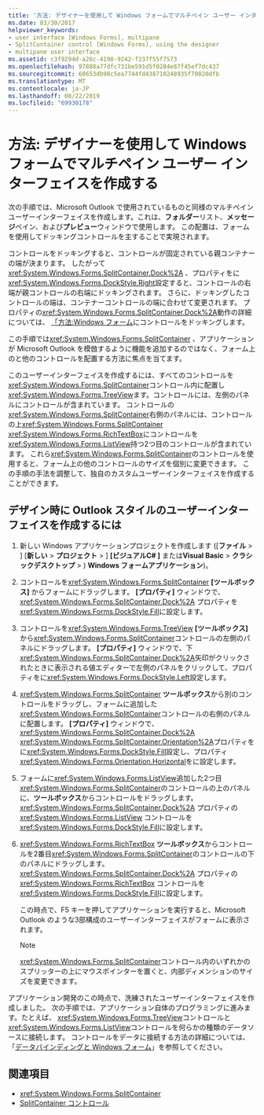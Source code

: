 ```yaml
---
title: '方法: デザイナーを使用して Windows フォームでマルチペイン ユーザー インターフェイスを作成する'
ms.date: 03/30/2017
helpviewer_keywords:
- user interface [Windows Forms], multipane
- SplitContainer control [Windows Forms], using the designer
- multipane user interface
ms.assetid: c3f9294d-a26c-4198-9242-f237f55f7573
ms.openlocfilehash: 97888a77dfc731be591d5f0284e87f45ef7dc437
ms.sourcegitcommit: 68653db98c5ea7744fd438710248935f70020dfb
ms.translationtype: MT
ms.contentlocale: ja-JP
ms.lasthandoff: 08/22/2019
ms.locfileid: "69930178"
---
```

# <a name="how-to-create-a-multipane-user-interface-with-windows-forms-using-the-designer"></a>方法: デザイナーを使用して Windows フォームでマルチペイン ユーザー インターフェイスを作成する
次の手順では、Microsoft Outlook で使用されているものと同様のマルチペインユーザーインターフェイスを作成します。これは、**フォルダー**リスト、**メッセージ**ペイン、および**プレビュー**ウィンドウで使用します。 この配置は、フォームを使用してドッキングコントロールを主することで実現されます。

 コントロールをドッキングすると、コントロールが固定されている親コンテナーの端が決まります。 したがって<xref:System.Windows.Forms.SplitContainer.Dock%2A> 、プロパティをに<xref:System.Windows.Forms.DockStyle.Right>設定すると、コントロールの右端が親コントロールの右端にドッキングされます。 さらに、ドッキングしたコントロールの端は、コンテナーコントロールの端に合わせて変更されます。 プロパティの<xref:System.Windows.Forms.SplitContainer.Dock%2A>動作の詳細については、 [「方法:Windows フォーム](how-to-dock-controls-on-windows-forms.md)にコントロールをドッキングします。

 この手順では<xref:System.Windows.Forms.SplitContainer> 、アプリケーションが Microsoft Outlook を模倣するように機能を追加するのではなく、フォーム上のと他のコントロールを配置する方法に焦点を当てます。

 このユーザーインターフェイスを作成するには、すべてのコントロールを<xref:System.Windows.Forms.SplitContainer>コントロール内に配置し<xref:System.Windows.Forms.TreeView>ます。コントロールには、左側のパネルにコントロールが含まれています。 コントロールの<xref:System.Windows.Forms.SplitContainer>右側のパネルには、コントロールの上<xref:System.Windows.Forms.SplitContainer> <xref:System.Windows.Forms.RichTextBox>にコントロールを<xref:System.Windows.Forms.ListView>持つ2つ目のコントロールが含まれています。 これら<xref:System.Windows.Forms.SplitContainer>のコントロールを使用すると、フォーム上の他のコントロールのサイズを個別に変更できます。 この手順の手法を調整して、独自のカスタムユーザーインターフェイスを作成することができます。

## <a name="to-create-an-outlook-style-user-interface-at-design-time"></a>デザイン時に Outlook スタイルのユーザーインターフェイスを作成するには

1. 新しい Windows アプリケーションプロジェクトを作成します ([**ファイル** > ] [**新しい** > **プロジェクト** > ] **[ビジュアルC# ]** または**Visual Basic** > **クラシックデスクトップ** > ) **Windows フォームアプリケーション**)。

2. コントロールを<xref:System.Windows.Forms.SplitContainer> **[ツールボックス]** からフォームにドラッグします。 **[プロパティ]** ウィンドウで、 <xref:System.Windows.Forms.SplitContainer.Dock%2A> プロパティを <xref:System.Windows.Forms.DockStyle.Fill>に設定します。

3. コントロールを<xref:System.Windows.Forms.TreeView> **[ツールボックス]** から<xref:System.Windows.Forms.SplitContainer>コントロールの左側のパネルにドラッグします。 **[プロパティ]** ウィンドウで、下<xref:System.Windows.Forms.SplitContainer.Dock%2A>矢印がクリックされたときに表示される値エディターで左側のパネルをクリックして、プロパティをに<xref:System.Windows.Forms.DockStyle.Left>設定します。

4. <xref:System.Windows.Forms.SplitContainer> **ツールボックス**から別のコントロールをドラッグし、フォームに追加した<xref:System.Windows.Forms.SplitContainer>コントロールの右側のパネルに配置します。 **[プロパティ]** ウィンドウで、 <xref:System.Windows.Forms.SplitContainer.Dock%2A> <xref:System.Windows.Forms.SplitContainer.Orientation%2A>プロパティをに<xref:System.Windows.Forms.DockStyle.Fill>設定し、プロパティ<xref:System.Windows.Forms.Orientation.Horizontal>をに設定します。

5. フォームに<xref:System.Windows.Forms.ListView>追加した2つ目<xref:System.Windows.Forms.SplitContainer>のコントロールの上のパネルに、**ツールボックス**からコントロールをドラッグします。 <xref:System.Windows.Forms.SplitContainer.Dock%2A> プロパティの <xref:System.Windows.Forms.ListView> コントロールを <xref:System.Windows.Forms.DockStyle.Fill>に設定します。

6. <xref:System.Windows.Forms.RichTextBox> **ツールボックス**からコントロールを2番目<xref:System.Windows.Forms.SplitContainer>のコントロールの下のパネルにドラッグします。 <xref:System.Windows.Forms.SplitContainer.Dock%2A> プロパティの <xref:System.Windows.Forms.RichTextBox> コントロールを <xref:System.Windows.Forms.DockStyle.Fill>に設定します。

     この時点で、F5 キーを押してアプリケーションを実行すると、Microsoft Outlook のような3部構成のユーザーインターフェイスがフォームに表示されます。

    > [!NOTE]
    > <xref:System.Windows.Forms.SplitContainer>コントロール内のいずれかのスプリッターの上にマウスポインターを置くと、内部ディメンションのサイズを変更できます。

アプリケーション開発のこの時点で、洗練されたユーザーインターフェイスを作成しました。 次の手順では、アプリケーション自体のプログラミングに進みます。たとえば、 <xref:System.Windows.Forms.TreeView>コントロールと<xref:System.Windows.Forms.ListView>コントロールを何らかの種類のデータソースに接続します。 コントロールをデータに接続する方法の詳細については、「[データバインディングと Windows フォーム](../data-binding-and-windows-forms.md)」を参照してください。

## <a name="see-also"></a>関連項目

- <xref:System.Windows.Forms.SplitContainer>
- [SplitContainer コントロール](splitcontainer-control-windows-forms.md)
